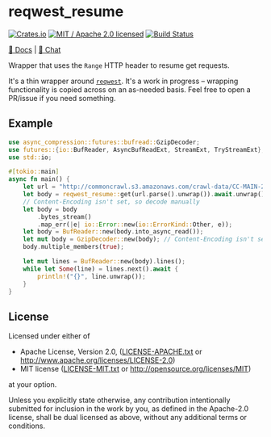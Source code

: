 # reqwest_resume

[![Crates.io](https://img.shields.io/crates/v/reqwest_resume.svg?maxAge=86400)](https://crates.io/crates/reqwest_resume)
[![MIT / Apache 2.0 licensed](https://img.shields.io/crates/l/reqwest_resume.svg?maxAge=2592000)](#License)
[![Build Status](https://dev.azure.com/alecmocatta/reqwest_resume/_apis/build/status/tests?branchName=master)](https://dev.azure.com/alecmocatta/reqwest_resume/_build?definitionId=15)

[📖 Docs](https://docs.rs/reqwest_resume/0.3.1) | [💬 Chat](https://constellation.zulipchat.com/#narrow/stream/213236-subprojects)

Wrapper that uses the `Range` HTTP header to resume get requests.

It's a thin wrapper around [`reqwest`](https://github.com/seanmonstar/reqwest). It's a work in progress – wrapping functionality is copied across on an as-needed basis. Feel free to open a PR/issue if you need something.

## Example

```rust
use async_compression::futures::bufread::GzipDecoder;
use futures::{io::BufReader, AsyncBufReadExt, StreamExt, TryStreamExt};
use std::io;

#[tokio::main]
async fn main() {
    let url = "http://commoncrawl.s3.amazonaws.com/crawl-data/CC-MAIN-2018-30/warc.paths.gz";
    let body = reqwest_resume::get(url.parse().unwrap()).await.unwrap();
    // Content-Encoding isn't set, so decode manually
    let body = body
        .bytes_stream()
        .map_err(|e| io::Error::new(io::ErrorKind::Other, e));
    let body = BufReader::new(body.into_async_read());
    let mut body = GzipDecoder::new(body); // Content-Encoding isn't set, so decode manually
    body.multiple_members(true);

    let mut lines = BufReader::new(body).lines();
    while let Some(line) = lines.next().await {
        println!("{}", line.unwrap());
    }
}
```

## License
Licensed under either of

 * Apache License, Version 2.0, ([LICENSE-APACHE.txt](LICENSE-APACHE.txt) or http://www.apache.org/licenses/LICENSE-2.0)
 * MIT license ([LICENSE-MIT.txt](LICENSE-MIT.txt) or http://opensource.org/licenses/MIT)

at your option.

Unless you explicitly state otherwise, any contribution intentionally submitted for inclusion in the work by you, as defined in the Apache-2.0 license, shall be dual licensed as above, without any additional terms or conditions.
